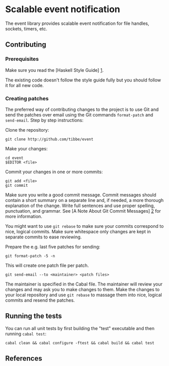 Scalable event notification
===========================

The event library provides scalable event notification for file
handles, sockets, timers, etc.

Contributing
------------

### Prerequisites

Make sure you read the [Haskell Style Guide] [1].

The existing code doesn't follow the style guide fully but you should
follow it for all new code.

### Creating patches

The preferred way of contributing changes to the project is to use Git
and send the patches over email using the Git commands `format-patch`
and `send-email`.  Step by step instructions:

Clone the repository:

    git clone http://github.com/tibbe/event

Make your changes:

    cd event
    $EDITOR <file>

Commit your changes in one or more commits:

    git add <file>
    git commit

Make sure you write a good commit message.  Commit messages should
contain a short summary on a separate line and, if needed, a more
thorough explanation of the change.  Write full sentences and use
proper spelling, punctuation, and grammar.  See
[A Note About Git Commit Messages] [2] for more information.

You might want to use `git rebase` to make sure your commits
correspond to nice, logical commits.  Make sure whitespace only
changes are kept in separate commits to ease reviewing.

Prepare the e.g. last five patches for sending:

    git format-patch -5 -n

This will create one patch file per patch.

    git send-email --to <maintainer> <patch files>

The maintainer is specified in the Cabal file.  The maintainer will
review your changes and may ask you to make changes to them.  Make the
changes to your local repository and use `git rebase` to massage them
into nice, logical commits and resend the patches.

Running the tests
-----------------

You can run all unit tests by first building the "test" executable and
then running `cabal test`:

    cabal clean && cabal configure -ftest && cabal build && cabal test

References
----------

[1]: http://github.com/tibbe/haskell-style-guide
[2]: http://www.tpope.net/node/106

